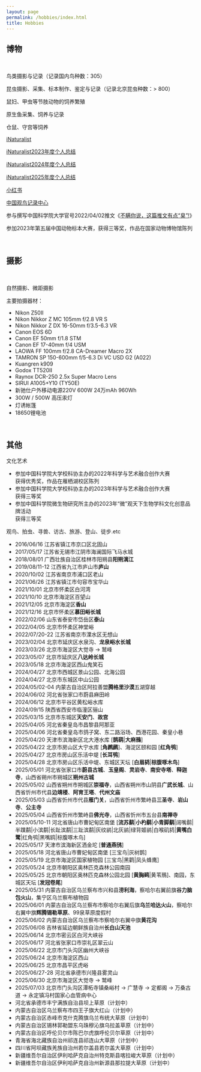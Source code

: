 ```yaml
---
layout: page
permalink: /hobbies/index.html
title: Hobbies
---
```


## 博物

<br>

鸟类摄影与记录（记录国内鸟种数：305）

昆虫摄影、采集、标本制作、鉴定与记录（记录北京昆虫种数：> 800）

鼠妇、甲虫等节肢动物的饲养繁殖

原生鱼采集、饲养与记录

仓鼠、守宫等饲养

[iNaturalist](https://www.inaturalist.org/people/6364475)

[iNaturalist2023年度个人总结](https://www.inaturalist.org/stats/2023/guanmushan)

[iNaturalist2024年度个人总结](https://www.inaturalist.org/stats/2024/guanmushan)

[iNaturalist2025年度个人总结](https://www.inaturalist.org/stats/2025/guanmushan)

[小红书](https://www.xiaohongshu.com/user/profile/63f389a4000000001001ce80?xhsshare=CopyLink&appuid=63f389a4000000001001ce80&apptime=1684507060)

[中国观鸟记录中心](http://www.birdreport.cn/member/index.html)

参与撰写中国科学院大学官号2022/04/02推文《[不瞒你说，这篇推文有点“臭”!](https://mp.weixin.qq.com/s/WrZ61y_5FgXF3VJMmBb7Kw)》

参加2023年第五届中国动物标本大赛，获得三等奖，作品在国家动物博物馆陈列

<br>


## 摄影

<br>

自然摄影、微距摄影

主要拍摄器材：<br>

- Nikon Z50II
- Nikon Nikkor Z MC 105mm f/2.8 VR S
- Nikon Nikkor Z DX 16-50mm f/3.5-6.3 VR
- Canon EOS 6D
- Canon EF 50mm f/1.8 STM
- Canon EF 17-40mm f/4 USM
- LAOWA FF 100mm f/2.8 CA-Dreamer Macro 2X
- TAMRON SP 150-600mm f/5-6.3 Di VC USD G2 (A022)
- Kuangren k909
- Godox TT520II
- Raynox DCR-250 2.5x Super Macro Lens
- SIRUI A1005+Y10 (TY50E)
- 新驰仕户外移动电源220V 600W 24万mAh 960Wh
- 300W / 500W 高压汞灯
- 灯诱帐篷
- 18650锂电池

<br>

## 其他

文化艺术<br>

- 参加中国科学院大学校科协主办的2022年科学与艺术融合创作大赛<br>获得优秀奖，作品在雁栖湖校区陈列<br>
- 参加中国科学院大学校科协主办的2023年科学与艺术融合创作大赛<br>获得三等奖<br>
- 参加中国科学院微生物研究所主办的2023年“微”观天下生物学科文化创意品牌活动<br>获得三等奖


观鸟、拍虫、寻兽、访古、旅游、登山、徒步.etc<br>

- 2016/06/16 江苏省镇江市京口区北固山
- 2017/05/17 江苏省无锡市江阴市海澜国际飞马水城
- 2018/08/01 广西壮族自治区桂林市阳朔县**阳朔漓江**
- 2019/08/11-12 江西省九江市庐山市**庐山**
- 2020/10/02 江苏省南京市浦口区老山
- 2021/06/26 江苏省镇江市句容市宝华山
- 2021/10/01 北京市怀柔区白河湾
- 2021/10/10 北京市海淀区百望山
- 2021/12/05 北京市海淀区**香山**
- 2021/12/16 北京市怀柔区**慕田峪长城**
- 2022/02/06 山东省泰安市岱岳区**泰山**
- 2022/04/05 北京市怀柔区神堂峪
- 2022/07/20-22 江苏省南京市溧水区无想山
- 2023/02/04 北京市延庆区水泉沟、**龙泉峪水长城**
- 2023/03/26 北京市海淀区大觉寺 → 鹫峰
- 2023/05/07 北京市延庆区**八达岭长城**
- 2023/05/18 北京市海淀区西山鬼笑石
- 2024/04/27 北京市西城区景山公园、北海公园
- 2024/04/27 北京市东城区中山公园
- 2024/05/02-04 内蒙古自治区阿拉善盟**腾格里沙漠**五湖穿越
- 2024/06/02 河北省张家口市蔚县麻田岭
- 2024/06/12 北京市平谷区黄松峪水库
- 2024/09/15 陕西省西安市临潼区骊山
- 2025/03/15 北京市东城区**天安门**、**故宫**
- 2025/04/05 河北省秦皇岛市昌黎县阿那亚
- 2025/04/06 河北省秦皇岛市鸽子窝、东二路浴场、西港花园、秦皇小巷
- 2025/04/20 天津市滨海新区北大港水库 [**鹊鹞**|**大麻鳽**]
- 2025/04/22 北京市房山区大宁水库 [**角䴙䴘**]、海淀区颐和园 [**红角鸮**]
- 2025/04/27 北京市房山区乐活中堤 [**长耳鸮**]
- 2025/04/28 北京市房山区乐活中堤、东城区天坛 [**白眉鸫**|**棕腹啄木鸟**]
- 2025/05/01 河北省张家口市**蔚县古城**、**玉皇阁**、**灵岩寺**、**南安寺塔**、**释迦寺**，山西省朔州市朔城区**朔州古城**
- 2025/05/02 山西省朔州市朔城区**崇福寺**，山西省朔州市山阴县**广武长城**、山西省忻州市代县**边靖楼**、**阿育王塔**、**代州文庙**
- 2025/05/03 山西省忻州市代县**雁门关**，山西省忻州市繁峙县**三圣寺**、**岩山寺**、**公主寺**
- 2025/05/04 山西省忻州市繁峙县**佛光寺**，山西省忻州市五台县**南禅寺**
- 2025/05/10-11 河北省唐山市曹妃甸区南堡 [**流苏鹬**|**小杓鹬**|**小青脚鹬**|阔嘴鹬|半蹼鹬|小滨鹬|长趾滨鹬|三趾滨鹬|灰纹鹟|北灰鹟|绿背姬鹟|白喉矶鸫|**黄嘴白鹭**|红角鸮|黑嘴鸥|棕腹啄木鸟]
- 2025/05/17 天津市滨海新区洒金坨 [**普通燕鸻**]
- 2025/05/18 河北省唐山市曹妃甸区南堡 [三宝鸟|灰树鹊]
- 2025/05/19 北京市海淀区国家植物园 [三宝鸟|黑鹳|凤头蜂鹰]
- 2025/05/24 北京市朝阳区奥林匹克森林公园南园
- 2025/05/25 北京市朝阳区奥林匹克森林公园北园 [**黄胸鹀**|黄苇鳽]、南园，东城区天坛 [**发冠卷尾**]
- 2025/05/31 内蒙古自治区乌兰察布市兴和县**涝利海**，察哈尔右翼前旗**谷力脑包火山**，集宁区乌兰察布植物园
- 2025/06/01 内蒙古自治区乌兰察布市察哈尔右翼后旗**乌兰哈达火山**，察哈尔右翼中旗**辉腾锡勒草原**、99泉草原度假村
- 2025/06/02 内蒙古自治区乌兰察布市察哈尔右翼中旗**黄花沟**
- 2025/06/08 吉林省延边朝鲜族自治州**长白山天池**
- 2025/06/14 北京市密云区白河大峡谷
- 2025/06/17 河北省张家口市崇礼区翠云山
- 2025/06/22 北京市门头沟区幽州大峡谷
- 2025/06/24 北京市海淀区西山
- 2025/06/25 北京市昌平区虎峪
- 2025/06/27-28 河北省承德市兴隆县雾灵山
- 2025/06/30 北京市海淀区大觉寺 → 鹫峰
- 2025/07/03 北京市门头沟区潭柘寺镇桑峪村 → 广慧寺 → 定都阁 → 万桑古道 → 永定镇冯村国家心血管病中心
- 河北省承德市丰宁满族自治县坝上草原（计划中）
- 内蒙古自治区乌兰察布市四王子旗大红山（计划中）
- 内蒙古自治区赤峰市克什克腾旗乌兰布统大草原（计划中）
- 内蒙古自治区锡林郭勒盟东乌珠穆沁旗乌拉盖草原（计划中）
- 内蒙古自治区呼伦贝尔市陈巴尔虎旗呼伦贝尔草原（计划中）
- 青海省海北藏族自治州祁连县祁连山大草原（计划中）
- 四川省阿坝藏族羌族自治州若尔盖县若尔盖大草原（计划中）
- 新疆维吾尔自治区伊利哈萨克自治州特克斯县喀拉峻大草原（计划中）
- 新疆维吾尔自治区伊利哈萨克自治州新源县那拉提大草原（计划中）
